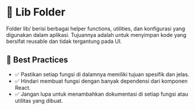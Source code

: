 # 📂 Lib Folder

Folder lib/ berisi berbagai helper functions, utilities, dan konfigurasi yang digunakan dalam aplikasi. Tujuannya adalah untuk menyimpan kode yang bersifat reusable dan tidak tergantung pada UI.

## 📌 Best Practices

- ✅ Pastikan setiap fungsi di dalamnya memiliki tujuan spesifik dan jelas.
- ✅ Hindari membuat fungsi dengan banyak dependensi dari komponen React.
- ✅ Jangan lupa untuk menambahkan dokumentasi di setiap fungsi atau utilitas yang dibuat.
